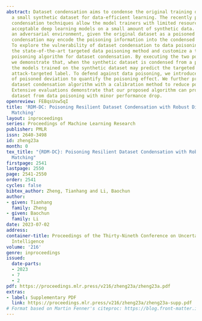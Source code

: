 ```yaml
---
abstract: Dataset condensation aims to condense the original training dataset into
  a small synthetic dataset for data-efficient learning. The recently proposed dataset
  condensation techniques allow the model trainers with limited resources to learn
  acceptable deep learning models on a small amount of synthetic data. However, in
  an adversarial environment, given the original dataset as a poisoned dataset, dataset
  condensation may encode the poisoning information into the condensed synthetic dataset.
  To explore the vulnerability of dataset condensation to data poisoning, we revisit
  the state-of-the-art targeted data poisoning method and customize a targeted data
  poisoning algorithm for dataset condensation. By executing the two poisoning methods,
  we demonstrate that, when the synthetic dataset is condensed from a poisoned dataset,
  the models trained on the synthetic dataset may predict the targeted sample as the
  attack-targeted label. To defend against data poisoning, we introduce the concept
  of poisoned deviation to quantify the poisoning effect. We further propose a poisoning-resilient
  dataset condensation algorithm with a calibration method to reduce poisoned deviation.
  Extensive evaluations demonstrate that our proposed algorithm can protect the synthetic
  dataset from data poisoning with minor performance drop.
openreview: FEBqsUsw5qI
title: 'RDM-DC: Poisoning Resilient Dataset Condensation with Robust Distribution
  Matching'
layout: inproceedings
series: Proceedings of Machine Learning Research
publisher: PMLR
issn: 2640-3498
id: zheng23a
month: 0
tex_title: "{RDM-DC}: Poisoning Resilient Dataset Condensation with Robust Distribution
  Matching"
firstpage: 2541
lastpage: 2550
page: 2541-2550
order: 2541
cycles: false
bibtex_author: Zheng, Tianhang and Li, Baochun
author:
- given: Tianhang
  family: Zheng
- given: Baochun
  family: Li
date: 2023-07-02
address:
container-title: Proceedings of the Thirty-Nineth Conference on Uncertainty in Artificial
  Intelligence
volume: '216'
genre: inproceedings
issued:
  date-parts:
  - 2023
  - 7
  - 2
pdf: https://proceedings.mlr.press/v216/zheng23a/zheng23a.pdf
extras:
- label: Supplementary PDF
  link: https://proceedings.mlr.press/v216/zheng23a/zheng23a-supp.pdf
# Format based on Martin Fenner's citeproc: https://blog.front-matter.io/posts/citeproc-yaml-for-bibliographies/
---
```

